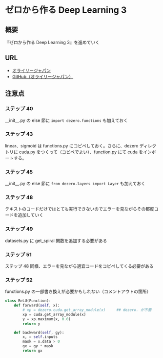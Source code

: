 # ゼロから作る Deep Learning 3

## 概要

『ゼロから作る Deep Learning 3』を進めていく

## URL

- [オライリージャパン](https://www.oreilly.co.jp/books/9784873119069/)
- [GitHub（オライリージャパン）](https://github.com/oreilly-japan/deep-learning-from-scratch-3)

## 注意点

### ステップ 40

\_\_init\_\_.py の else 節に ```import dezero.functions``` も加えておく

### ステップ 43

linear、sigmoid は functions.py にコピペしておく。さらに、dezero ディレクトリに cuda.py をつくって（コピペでよい）、function.py にて cuda をインポートする。

### ステップ 45

\_\_init\_\_.py の else 節に ```from dezero.layers import Layer``` も加えておく

### ステップ 48

テキストのコードだけではとても実行できないのでエラーを見ながらその都度コードを追加していく

### ステップ 49

datasets.py に get_spiral 関数を追加する必要がある

### ステップ 51

ステップ 48 同様、エラーを見ながら適宜コードをコピペしてくる必要がある

### ステップ 52

functions.py の一部書き換えが必要かもしれない（コメントアウトの箇所）

``` python
class ReLU(Function):
    def forward(self, x):
        # xp = dezero.cuda.get_array_module(x)     ## dezero. が不要
        xp = cuda.get_array_module(x)
        y = xp.maximum(x, 0.0)
        return y

    def backward(self, gy):
        x, = self.inputs
        mask = x.data > 0
        gx = gy * mask
        return gx
```
